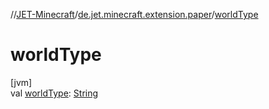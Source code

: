 //[JET-Minecraft](../../index.md)/[de.jet.minecraft.extension.paper](index.md)/[worldType](world-type.md)

# worldType

[jvm]\
val [worldType](world-type.md): [String](https://kotlinlang.org/api/latest/jvm/stdlib/kotlin/-string/index.html)
